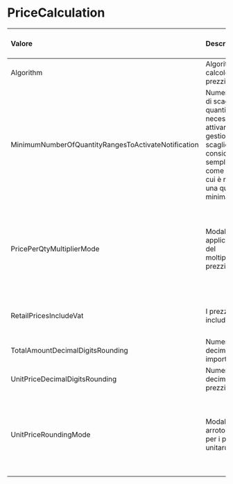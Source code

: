# PriceCalculation

<table>
  <thead>
    <tr>
      <th style="text-align:left">Valore</th>
      <th style="text-align:left">Descrizione</th>
      <th style="text-align:left">Tipo</th>
      <th style="text-align:left">Valori</th>
      <th style="text-align:left">Valore di default</th>
    </tr>
  </thead>
  <tbody>
    <tr>
      <td style="text-align:left">Algorithm</td>
      <td style="text-align:left">Algoritmo per il calcolo dei prezzi</td>
      <td style="text-align:left">String</td>
      <td style="text-align:left"></td>
      <td style="text-align:left"></td>
    </tr>
    <tr>
      <td style="text-align:left">MinimumNumberOfQuantityRangesToActivateNotification</td>
      <td style="text-align:left">Numero minimo di scaglioni quantità necessari per attivare la gestione
        degli scaglioni (e non considerarli semplicemente come articoli di cui
        è richiesta una quantità minima)</td>
      <td style="text-align:left">Int32</td>
      <td style="text-align:left"></td>
      <td style="text-align:left"></td>
    </tr>
    <tr>
      <td style="text-align:left">PricePerQtyMultiplierMode</td>
      <td style="text-align:left">Modalità di applicazione del moltiplicatore prezzi</td>
      <td style="text-align:left">Enum</td>
      <td style="text-align:left">
        <p>0 => Applicato sul totale del documento</p>
        <p>1 => Applicato sul prezzo unitario</p>
      </td>
      <td style="text-align:left">0</td>
    </tr>
    <tr>
      <td style="text-align:left">RetailPricesIncludeVat</td>
      <td style="text-align:left">I prezzi retail includono l'IVA</td>
      <td style="text-align:left">Enum</td>
      <td style="text-align:left">
        <p>0 => No</p>
        <p>1 => Yes</p>
      </td>
      <td style="text-align:left">0</td>
    </tr>
    <tr>
      <td style="text-align:left">TotalAmountDecimalDigitsRounding</td>
      <td style="text-align:left">Numero di cifre decimali negli importi totali</td>
      <td style="text-align:left">Int32</td>
      <td style="text-align:left"></td>
      <td style="text-align:left">2</td>
    </tr>
    <tr>
      <td style="text-align:left">UnitPriceDecimalDigitsRounding</td>
      <td style="text-align:left">Numero di cifre decimali nei prezzi unitari</td>
      <td style="text-align:left">Int32</td>
      <td style="text-align:left"></td>
      <td style="text-align:left">5</td>
    </tr>
    <tr>
      <td style="text-align:left">UnitPriceRoundingMode</td>
      <td style="text-align:left">Modalità di arrotondamento per i prezzi unitaru</td>
      <td style="text-align:left">Enum</td>
      <td style="text-align:left">
        <p>0 => Mathematical</p>
        <p>1 => RoundUp</p>
        <p>2 => RoundDown</p>
      </td>
      <td style="text-align:left">0</td>
    </tr>
  </tbody>
</table>